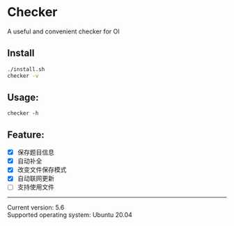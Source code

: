 # Checker
A useful and convenient checker for OI

## Install
```bash
./install.sh
checker -v
```

## Usage:
```
checker -h
```

## Feature:
- [x] 保存题目信息
- [x] 自动补全
- [x] 改变文件保存模式
- [x] 自动联网更新
- [ ] 支持使用文件

---
Current version: 5.6  
Supported operating system: Ubuntu 20.04
